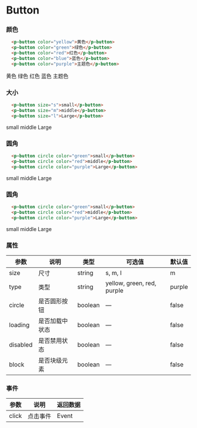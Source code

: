 # Button
### 颜色
``` html
  <p-button color="yellow">黄色</p-button>
  <p-button color="green">绿色</p-button>
  <p-button color="red">红色</p-button>
  <p-button color="blue">蓝色</p-button>
  <p-button color="purple">主题色</p-button>
```
<p-button color="yellow">黄色</p-button>
<p-button color="green">绿色</p-button>
<p-button color="red">红色</p-button>
<p-button color="blue">蓝色</p-button>
<p-button color="purple">主题色</p-button>

### 大小
``` html
  <p-button size="s">small</p-button>
  <p-button size="m">middle</p-button>
  <p-button size="l">Large</p-button>
```
<p-button size="s">small</p-button>
<p-button size="m">middle</p-button>
<p-button size="l">Large</p-button>

### 圆角
``` html
  <p-button circle color="green">small</p-button>
  <p-button circle color="red">middle</p-button>
  <p-button circle color="purple">Large</p-button>
```
<p-button circle color="green">small</p-button>
<p-button circle color="red">middle</p-button>
<p-button circle color="purple">Large</p-button>

### 圆角
``` html
  <p-button circle color="green">small</p-button>
  <p-button circle color="red">middle</p-button>
  <p-button circle color="purple">Large</p-button>
```
<p-button circle color="green">small</p-button>
<p-button circle color="red">middle</p-button>
<p-button circle color="purple">Large</p-button>

### 属性
| 参数      | 说明    | 类型      | 可选值       | 默认值   |
|--------- |-------- |---------- |-------------  |-------- |
| size     | 尺寸   | string  |   s, m, l            |    m     |
| type     | 类型   | string    |   yellow, green, red, purple |     purple    | 
| circle     | 是否圆形按钮   | boolean    | — | false   |
| loading     | 是否加载中状态   | boolean    | — | false   |
| disabled  | 是否禁用状态    | boolean   | —   | false   |
| block  | 是否块级元素 | boolean   |  —  |  false  |

### 事件
| 参数      | 说明    | 返回数据   |
| -------- | ------- | --------- |
| click    | 点击事件 | Event     |
